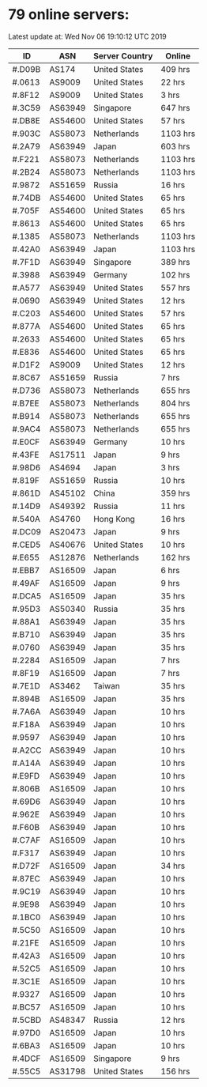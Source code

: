 # 79 online servers:

Latest update at: Wed Nov 06 19:10:12 UTC 2019

| ID | ASN | Server Country | Online |
| -- | --- | -------------- | ------ |
| #.D09B | AS174 | United States | 409 hrs |
| #.0613 | AS9009 | United States | 22 hrs |
| #.8F12 | AS9009 | United States | 3 hrs |
| #.3C59 | AS63949 | Singapore | 647 hrs |
| #.DB8E | AS54600 | United States | 57 hrs |
| #.903C | AS58073 | Netherlands | 1103 hrs |
| #.2A79 | AS63949 | Japan | 603 hrs |
| #.F221 | AS58073 | Netherlands | 1103 hrs |
| #.2B24 | AS58073 | Netherlands | 1103 hrs |
| #.9872 | AS51659 | Russia | 16 hrs |
| #.74DB | AS54600 | United States | 65 hrs |
| #.705F | AS54600 | United States | 65 hrs |
| #.8613 | AS54600 | United States | 65 hrs |
| #.1385 | AS58073 | Netherlands | 1103 hrs |
| #.42A0 | AS63949 | Japan | 1103 hrs |
| #.7F1D | AS63949 | Singapore | 389 hrs |
| #.3988 | AS63949 | Germany | 102 hrs |
| #.A577 | AS63949 | United States | 557 hrs |
| #.0690 | AS63949 | United States | 12 hrs |
| #.C203 | AS54600 | United States | 57 hrs |
| #.877A | AS54600 | United States | 65 hrs |
| #.2633 | AS54600 | United States | 65 hrs |
| #.E836 | AS54600 | United States | 65 hrs |
| #.D1F2 | AS9009 | United States | 12 hrs |
| #.8C67 | AS51659 | Russia | 7 hrs |
| #.D736 | AS58073 | Netherlands | 655 hrs |
| #.B7EE | AS58073 | Netherlands | 804 hrs |
| #.B914 | AS58073 | Netherlands | 655 hrs |
| #.9AC4 | AS58073 | Netherlands | 655 hrs |
| #.E0CF | AS63949 | Germany | 10 hrs |
| #.43FE | AS17511 | Japan | 9 hrs |
| #.98D6 | AS4694 | Japan | 3 hrs |
| #.819F | AS51659 | Russia | 10 hrs |
| #.861D | AS45102 | China | 359 hrs |
| #.14D9 | AS49392 | Russia | 11 hrs |
| #.540A | AS4760 | Hong Kong | 16 hrs |
| #.DC09 | AS20473 | Japan | 9 hrs |
| #.CED5 | AS40676 | United States | 10 hrs |
| #.E655 | AS12876 | Netherlands | 162 hrs |
| #.EBB7 | AS16509 | Japan | 6 hrs |
| #.49AF | AS16509 | Japan | 9 hrs |
| #.DCA5 | AS16509 | Japan | 35 hrs |
| #.95D3 | AS50340 | Russia | 35 hrs |
| #.88A1 | AS63949 | Japan | 35 hrs |
| #.B710 | AS63949 | Japan | 35 hrs |
| #.0760 | AS63949 | Japan | 35 hrs |
| #.2284 | AS16509 | Japan | 7 hrs |
| #.8F19 | AS16509 | Japan | 7 hrs |
| #.7E1D | AS3462 | Taiwan | 35 hrs |
| #.894B | AS16509 | Japan | 35 hrs |
| #.7A6A | AS63949 | Japan | 10 hrs |
| #.F18A | AS63949 | Japan | 10 hrs |
| #.9597 | AS63949 | Japan | 10 hrs |
| #.A2CC | AS63949 | Japan | 10 hrs |
| #.A14A | AS63949 | Japan | 10 hrs |
| #.E9FD | AS63949 | Japan | 10 hrs |
| #.806B | AS16509 | Japan | 10 hrs |
| #.69D6 | AS63949 | Japan | 10 hrs |
| #.962E | AS63949 | Japan | 10 hrs |
| #.F60B | AS63949 | Japan | 10 hrs |
| #.C7AF | AS16509 | Japan | 10 hrs |
| #.F317 | AS63949 | Japan | 10 hrs |
| #.D72F | AS16509 | Japan | 34 hrs |
| #.87EC | AS63949 | Japan | 10 hrs |
| #.9C19 | AS63949 | Japan | 10 hrs |
| #.9E98 | AS63949 | Japan | 10 hrs |
| #.1BC0 | AS63949 | Japan | 10 hrs |
| #.5C50 | AS16509 | Japan | 10 hrs |
| #.21FE | AS16509 | Japan | 10 hrs |
| #.42A3 | AS16509 | Japan | 10 hrs |
| #.52C5 | AS16509 | Japan | 10 hrs |
| #.3C1E | AS16509 | Japan | 10 hrs |
| #.9327 | AS16509 | Japan | 10 hrs |
| #.BC57 | AS16509 | Japan | 10 hrs |
| #.5CBD | AS48347 | Russia | 12 hrs |
| #.97D0 | AS16509 | Japan | 10 hrs |
| #.6BA3 | AS16509 | Japan | 10 hrs |
| #.4DCF | AS16509 | Singapore | 9 hrs |
| #.55C5 | AS31798 | United States | 156 hrs |

